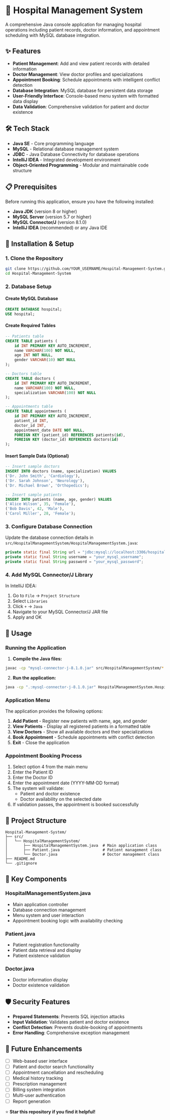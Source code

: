 # 🏥 Hospital Management System

A comprehensive Java console application for managing hospital operations including patient records, doctor information, and appointment scheduling with MySQL database integration.

## ✨ Features

- **Patient Management**: Add and view patient records with detailed information
- **Doctor Management**: View doctor profiles and specializations
- **Appointment Booking**: Schedule appointments with intelligent conflict detection
- **Database Integration**: MySQL database for persistent data storage
- **User-Friendly Interface**: Console-based menu system with formatted data display
- **Data Validation**: Comprehensive validation for patient and doctor existence

## 🛠️ Tech Stack

- **Java SE** - Core programming language
- **MySQL** - Relational database management system
- **JDBC** - Java Database Connectivity for database operations
- **IntelliJ IDEA** - Integrated development environment
- **Object-Oriented Programming** - Modular and maintainable code structure

## 📋 Prerequisites

Before running this application, ensure you have the following installed:

- **Java JDK** (version 8 or higher)
- **MySQL Server** (version 5.7 or higher)
- **MySQL Connector/J** (version 8.1.0)
- **IntelliJ IDEA** (recommended) or any Java IDE

## 🚀 Installation & Setup

### 1. Clone the Repository
```bash
git clone https://github.com/YOUR_USERNAME/Hospital-Management-System.git
cd Hospital-Management-System
```

### 2. Database Setup

#### Create MySQL Database
```sql
CREATE DATABASE hospital;
USE hospital;
```

#### Create Required Tables
```sql
-- Patients table
CREATE TABLE patients (
    id INT PRIMARY KEY AUTO_INCREMENT,
    name VARCHAR(100) NOT NULL,
    age INT NOT NULL,
    gender VARCHAR(10) NOT NULL
);

-- Doctors table
CREATE TABLE doctors (
    id INT PRIMARY KEY AUTO_INCREMENT,
    name VARCHAR(100) NOT NULL,
    specialization VARCHAR(100) NOT NULL
);

-- Appointments table
CREATE TABLE appointments (
    id INT PRIMARY KEY AUTO_INCREMENT,
    patient_id INT,
    doctor_id INT,
    appointment_date DATE NOT NULL,
    FOREIGN KEY (patient_id) REFERENCES patients(id),
    FOREIGN KEY (doctor_id) REFERENCES doctors(id)
);
```

#### Insert Sample Data (Optional)
```sql
-- Insert sample doctors
INSERT INTO doctors (name, specialization) VALUES 
('Dr. John Smith', 'Cardiology'),
('Dr. Sarah Johnson', 'Neurology'),
('Dr. Michael Brown', 'Orthopedics');

-- Insert sample patients
INSERT INTO patients (name, age, gender) VALUES 
('Alice Wilson', 35, 'Female'),
('Bob Davis', 42, 'Male'),
('Carol Miller', 28, 'Female');
```

### 3. Configure Database Connection

Update the database connection details in `src/HospitalManagementSystem/HospitalManagementSystem.java`:

```java
private static final String url = "jdbc:mysql://localhost:3306/hospital";
private static final String username = "your_mysql_username";
private static final String password = "your_mysql_password";
```

### 4. Add MySQL Connector/J Library

In IntelliJ IDEA:
1. Go to `File` → `Project Structure`
2. Select `Libraries`
3. Click `+` → `Java`
4. Navigate to your MySQL Connector/J JAR file
5. Apply and OK

## 🎯 Usage

### Running the Application

1. **Compile the Java files:**
```bash
javac -cp "mysql-connector-j-8.1.0.jar" src/HospitalManagementSystem/*.java
```

2. **Run the application:**
```bash
java -cp ".:mysql-connector-j-8.1.0.jar" HospitalManagementSystem.HospitalManagementSystem
```

### Application Menu

The application provides the following options:

1. **Add Patient** - Register new patients with name, age, and gender
2. **View Patients** - Display all registered patients in a formatted table
3. **View Doctors** - Show all available doctors and their specializations
4. **Book Appointment** - Schedule appointments with conflict detection
5. **Exit** - Close the application

### Appointment Booking Process

1. Select option 4 from the main menu
2. Enter the Patient ID
3. Enter the Doctor ID
4. Enter the appointment date (YYYY-MM-DD format)
5. The system will validate:
   - Patient and doctor existence
   - Doctor availability on the selected date
6. If validation passes, the appointment is booked successfully

## 📁 Project Structure

```
Hospital-Management-System/
├── src/
│   └── HospitalManagementSystem/
│       ├── HospitalManagementSystem.java  # Main application class
│       ├── Patient.java                   # Patient management class
│       └── Doctor.java                    # Doctor management class
├── README.md
└── .gitignore
```

## 🔧 Key Components

### HospitalManagementSystem.java
- Main application controller
- Database connection management
- Menu system and user interaction
- Appointment booking logic with availability checking

### Patient.java
- Patient registration functionality
- Patient data retrieval and display
- Patient existence validation

### Doctor.java
- Doctor information display
- Doctor existence validation

## 🛡️ Security Features

- **Prepared Statements**: Prevents SQL injection attacks
- **Input Validation**: Validates patient and doctor existence
- **Conflict Detection**: Prevents double-booking of appointments
- **Error Handling**: Comprehensive exception management

## 🚧 Future Enhancements

- [ ] Web-based user interface
- [ ] Patient and doctor search functionality
- [ ] Appointment cancellation and rescheduling
- [ ] Medical history tracking
- [ ] Prescription management
- [ ] Billing system integration
- [ ] Multi-user authentication
- [ ] Report generation

⭐ **Star this repository if you find it helpful!** 